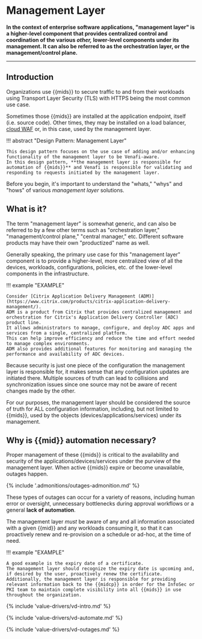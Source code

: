 #  Management Layer

**In the context of enterprise software applications, "management layer" is a higher-level component that provides centralized control and coordination of the various *other,* lower-level components under its management. It can also be referred to as the orchestration layer, or the management/control plane.**

---

## Introduction

Organizations use {{mids}} to secure traffic to and from their workloads using Transport Layer Security (TLS) with HTTPS being the most common use case.

Sometimes those {{mids}} are installed at the application endpoint, itself (i.e. source code). 
Other times, they may be installed on a load balancer, [cloud WAF](../Cloud-WAF/0-intro-cloud-waf.md) or, in this case, used by the management layer. 

!!! abstract "Design Pattern: Management Layer"

    This design pattern focuses on the use case of adding and/or enhancing functionality of the management layer to be Venafi-aware.
    In this design pattern, **the management layer is responsible for automation of {{mids}}** and Venafi is responsible for validating and responding to requests initiated by the management layer.

Before you begin, it's important to understand the "whats," "whys" and "hows" of various *management layer* solutions. 

## What is it?

The term "management layer" is somewhat generic, and can also be referred to by a few other terms such as "orchestration layer," "management/control plane," "central manager," etc.
Different software products may have their own "productized" name as well.

Generally speaking, the primary use case for this "management layer" component is to provide a higher-level, more centralized view of all the devices, workloads, configurations, policies, etc. of the lower-level components in the infrastructure.

!!! example "EXAMPLE"

    Consider [Citrix Application Delivery Management (ADM)](https://www.citrix.com/products/citrix-application-delivery-management/).
    ADM is a product from Citrix that provides centralized management and orchestration for Citrix's Application Delivery Controller (ADC) product line.
    It allows administrators to manage, configure, and deploy ADC apps and services from a single, centralized platform.
    This can help improve efficiency and reduce the time and effort needed to manage complex environments.
    ADM also provides additional features for monitoring and managing the performance and availability of ADC devices.

Because security is just one piece of the configuration the management layer is responsible for, it makes sense that any configuration updates are initiated there.
Multiple sources of truth can lead to collisions and synchronization issues since one source may not be aware of recent changes made by the other.

For our purposes, the management layer should be considered the source of truth for ALL configuration information, including, but not limited to {{mids}}, used by the objects (devices/applications/services) under its management.

## Why is {{mid}} automation necessary?

Proper management of these {{mids}} is critical to the availability and security of the applications/devices/services under the purview of the management layer.
When active {{mids}} expire or become unavailable, outages happen.

{% include '.admonitions/outages-admonition.md' %}

These types of outages can occur for a variety of reasons, including human error or oversight, unnecessary bottlenecks during approval workflows or a general **lack of automation**.

The management layer *must* be aware of any and all information associated with a given {{mid}} and any workloads consuming it, so that it can proactively renew and re-provision on a schedule or ad-hoc, at the time of need.

!!! example "EXAMPLE"

    A good example is the expiry date of a certificate.
    The management layer should recognize the expiry date is upcoming and, if desired by the user, proactively renew the certificate.
    Additionally, the management layer is responsible for providing relevant information back to the {{midcp}} in order for the InfoSec or PKI team to maintain complete visibility into all {{mids}} in use throughout the organization.

{% include 'value-drivers/vd-intro.md' %}

{% include 'value-drivers/vd-automate.md' %}

{% include 'value-drivers/vd-outages.md' %}
